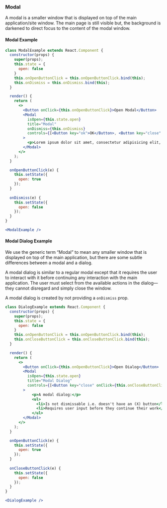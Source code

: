 ### Modal

A modal is a smaller window that is displayed on top of the main application/site window. The main page is still visible but, the background is darkened to direct focus to the content of the modal window.

#### Modal Example

```jsx
class ModalExample extends React.Component {
  constructor(props) {
    super(props);
    this.state = {
      open: false
    }
    this.onOpenButtonClick = this.onOpenButtonClick.bind(this); 
    this.onDismiss = this.onDismiss.bind(this); 
  } 

  render() {
    return (
      <>
        <Button onClick={this.onOpenButtonClick}>Open Modal</Button>
        <Modal 
          isOpen={this.state.open} 
          title="Modal" 
          onDismiss={this.onDismiss}
          controls={[<Button key="ok">OK</Button>, <Button key="close" onClick={this.onDismiss}>Close</Button>]}
        >
          <p>Lorem ipsum dolor sit amet, consectetur adipisicing elit, sed do eiusmod tempor <a href="#">incididunt ut labore</a> et dolore magna aliqua. Ut enim ad minim veniam, quis nostrud exercitation ullamco laboris nisi ut aliquip ex ea commodo consequat. Duis aute irure dolor in reprehenderit in voluptate velit esse cillum dolore eu fugiat nulla pariatur. Excepteur sint occaecat cupidatat non proident, sunt in culpa qui officia deserunt mollit anim id est laborum.</p>
        </Modal>
      </>
    );
  }

  onOpenButtonClick(e) {
    this.setState({
      open: true
    });
  }
  
  onDismiss(e) {
    this.setState({
      open: false
    });
  }
}

<ModalExample />

```

#### Modal Dialog Example

We use the generic term “Modal” to mean any smaller window that is displayed on top of the main application, but there are some subtle differences between a modal and a dialog.

A modal dialog is similar to a regular modal except that it requires the user to interact with it before continuing any interaction with the main application. The user must select from the available actions in the dialog—they cannot disregard and simply close the window.

A modal dialog is created by not providing a `onDismiss` prop.

```jsx
class DialogExample extends React.Component {
  constructor(props) {
    super(props);
    this.state = {
      open: false
    }
    this.onOpenButtonClick = this.onOpenButtonClick.bind(this); 
    this.onCloseButtonClick = this.onCloseButtonClick.bind(this); 
  } 

  render() {
    return (
      <>
        <Button onClick={this.onOpenButtonClick}>Open Dialog</Button>
        <Modal 
          isOpen={this.state.open} 
          title="Modal Dialog" 
          controls={[<Button key="close" onClick={this.onCloseButtonClick}>Close</Button>]}
        >
            <p>A modal dialog:</p>
            <ul>
              <li>Is not dismissable i.e. doesn't have an (X) button</li>
              <li>Requires user input before they continue their work</li>
            </ul>
        </Modal>
      </>
    );
  }

  onOpenButtonClick(e) {
    this.setState({
      open: true
    });
  }
  
  onCloseButtonClick(e) {
    this.setState({
      open: false
    });
  }
}

<DialogExample />
```
  